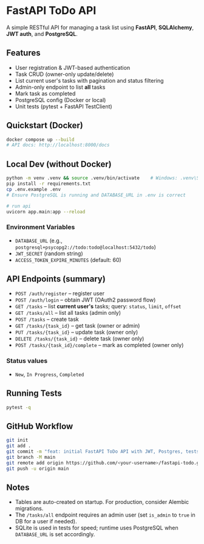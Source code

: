 
# FastAPI ToDo API

A simple RESTful API for managing a task list using **FastAPI**, **SQLAlchemy**, **JWT auth**, and **PostgreSQL**.

## Features
- User registration & JWT-based authentication
- Task CRUD (owner-only update/delete)
- List current user's tasks with pagination and status filtering
- Admin-only endpoint to list **all** tasks
- Mark task as completed
- PostgreSQL config (Docker or local)
- Unit tests (pytest + FastAPI TestClient)

## Quickstart (Docker)
```bash
docker compose up --build
# API docs: http://localhost:8000/docs
```

## Local Dev (without Docker)
```bash
python -m venv .venv && source .venv/bin/activate    # Windows: .venv\Scripts\activate
pip install -r requirements.txt
cp .env.example .env
# Ensure PostgreSQL is running and DATABASE_URL in .env is correct

# run api
uvicorn app.main:app --reload
```

### Environment Variables
- `DATABASE_URL` (e.g., `postgresql+psycopg2://todo:todo@localhost:5432/todo`)
- `JWT_SECRET` (random string)
- `ACCESS_TOKEN_EXPIRE_MINUTES` (default: 60)

## API Endpoints (summary)
- `POST /auth/register` – register user
- `POST /auth/login` – obtain JWT (OAuth2 password flow)
- `GET /tasks` – list **current user's** tasks; query: `status`, `limit`, `offset`
- `GET /tasks/all` – list all tasks (admin only)
- `POST /tasks` – create task
- `GET /tasks/{task_id}` – get task (owner or admin)
- `PUT /tasks/{task_id}` – update task (owner only)
- `DELETE /tasks/{task_id}` – delete task (owner only)
- `POST /tasks/{task_id}/complete` – mark as completed (owner only)

### Status values
- `New`, `In Progress`, `Completed`

## Running Tests
```bash
pytest -q
```

## GitHub Workflow
```bash
git init
git add .
git commit -m "feat: initial FastAPI ToDo API with JWT, Postgres, tests, docker"
git branch -M main
git remote add origin https://github.com/<your-username>/fastapi-todo.git
git push -u origin main
```

## Notes
- Tables are auto-created on startup. For production, consider Alembic migrations.
- The `/tasks/all` endpoint requires an admin user (set `is_admin` to `true` in DB for a user if needed).
- SQLite is used in tests for speed; runtime uses PostgreSQL when `DATABASE_URL` is set accordingly.
